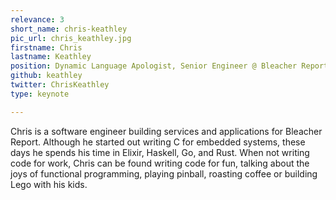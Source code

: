 ```yaml
---
relevance: 3
short_name: chris-keathley
pic_url: chris_keathley.jpg
firstname: Chris
lastname: Keathley
position: Dynamic Language Apologist, Senior Engineer @ Bleacher Report
github: keathley
twitter: ChrisKeathley
type: keynote

---
```

Chris is a software engineer building services and applications for Bleacher Report. Although he started out writing C for embedded systems, these days he spends his time in Elixir, Haskell, Go, and Rust. When not writing code for work, Chris can be found writing code for fun, talking about the joys of functional programming, playing pinball, roasting coffee or building Lego with his kids.